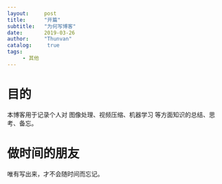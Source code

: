 ```yaml
---
layout:     post
title:      "开篇"
subtitle:   "为何写博客"
date:       2019-03-26
author:     "Thunvan"
catalog:     true
tags:        
     - 其他
---
```



# 目的 
本博客用于记录个人对 图像处理、视频压缩、机器学习 等方面知识的总结、思考、备忘。

# 做时间的朋友
唯有写出来，才不会随时间而忘记。


